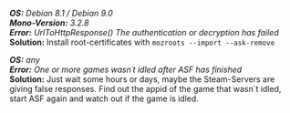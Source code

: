 _**OS:** Debian 8.1 / Debian 9.0_  
_**Mono-Version:** 3.2.8_  
_**Error:** UrlToHttpResponse() <Utilities> The authentication or decryption has failed_  
**Solution:** Install root-certificates with `mozroots --import --ask-remove`

_**OS:** any_    
_**Error:** One or more games wasn´t idled after ASF has finished_  
**Solution:** Just wait some hours or days, maybe the Steam-Servers are giving false responses. Find out the appid of the game that wasn´t idled, start ASF again and watch out if the game is idled.